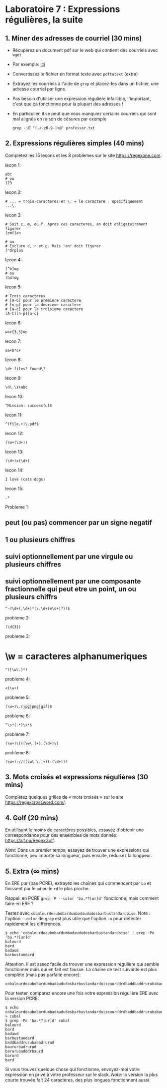 # Laboratoire 7 : Expressions régulières, la suite

## 1. Miner des adresses de courriel (30 mins)

* Récupérez un document pdf sur le web qui contient des courriels avec
  `wget`
* Par exemple:
  [ici](http://www.international.uqam.ca/pages/docs/cooperation/2016-02-25_Liste_participants_post_aiea_uqam.pdf)
* Convertissez le fichier en format texte avec `pdftotext` (extra)
* Extrayez les courriels à l'aide de `grep` et placez-les dans un fichier, une
  adresse courriel par ligne.
* Pas besoin d'utiliser une expression régulière infaillible, l'important,
  c'est que ça fonctionne pour la plupart des adresses !
* En particulier, il se peut que vous manquiez certains courriels qui sont mal
  alignés en raison de césures par exemple

  ```
  grep -iE "[.a-z0-9-]+@" professor.txt
  ```

## 2. Expressions régulières simples (40 mins)

Complétez les 15 leçons et les 8 problèmes sur le site https://regexone.com.

lecon 1:

```
abc
# ou
123
```

lecon 2:

```
# ... = trois caracteres et \. = le caractere . specifiquement
...\.
```

lecon 3:

```
# Soit c, m, ou f. Apres ces caracteres, an doit obligatoirement figurer
[cmf]an

# ou 
# Exclure d, r et p. Mais "an" doit figurer
[^drp]an

```

lecon 4:

```
[^b]og
# ou
[hd]og
```

lecon 5:

```
# Trois caracteres
# [A-C] pour le premiere caractere
# [n-p] pour la deuxieme caractere
# [a-c] pour la troisieme caractere
[A-C][n-p][a-c]
```

lecon 6:

```
waz{3,5}up
```


lecon 7:

```
aa+b*c+
```


lecon 8:

```
\d+ files? found\?
```


lecon 9:

```
\d\.\s+abc
```

lecon 10:

```
^Mission: successful$
```


lecon 11:

```
^(file.+)\.pdf$
```


lecon 12:

```
(\w+(\d+))
```

lecon 13:

```
(\d+)x(\d+)
```

lecon 14:

```
I love (cats|dogs)
```

lecon 15:

```
.*
```

Probleme 1:
  ## peut (ou pas) commencer par un signe negatif
  ## 1 ou plusieurs chiffres
  ## suivi optionnellement par une virgule ou plusieurs chiffres
  ## suivi optionnellement par une composante fractionnelle qui peut etre un point, un ou plusieurs chiffrs

  ```
  ^-?\d+(,\d+)*(\.\d+(e\d+)?)?$
  ```

  probleme 2:

  ```
  (\d{3})
  ```

  probleme 3:
  # \w = caracteres alphanumeriques
  
  ```
  ^([\w\.]*)
  ```

  probleme 4:

  ```
  <(\w+)
  ```

  probleme 5:
  
  ```
  (\w+)\.(jpg|png|gif)$
  ```

  probleme 6:
  
  ```
  ^\s*(.*)\s*$
  ```

  probleme 7:

  ```
  (\w+)\(([\w\.]+):(\d+)\)
  ```
  
  probleme 8: 
  
  ```
  (\w+)://([\w\-\.]+)(:(\d+))?
  ```

## 3. Mots croisés et expressions régulières (30 mins)

Complétez quelques grilles de « mots croisés » sur le site
https://regexcrossword.com/.

## 4. Golf (20 mins)

En utilisant le moins de caractères possibles, essayez d'obtenir une
correspondance pour des ensembles de mots donnés: https://alf.nu/RegexGolf.

*Note:* Dans un premier temps, essayez de trouver une expressions qui
fonctionne, peu importe sa longueur, puis ensuite, réduisez la longueur.

## 5. Extra (∞ mins)

En ERE pur (pas PCRE), extrayez les chaînes qui commencent par `ba` et finissent
par le `ud` ou le `rd` le plus proche.

Rappel: en PCRE `grep -P --color 'ba.*?[ur]d'` fonctionne, mais comment faire en
ERE ?

Testez avec `cobalourdeaubobardumbadaududosbarbustandardoise`. Note : l'option `--color` de `grep` est plus utile que l'option `-o` pour détecter rapidement les différences.

~~~
$ echo 'cobalourdeaubobardumbadaududosbarbustandardoise' | grep -Po 'ba.*?[ur]d'
balourd
bard
badaud
barbustandard
~~~

Attention. Il est assez facile de trouver une expression régulière qui semble
fonctionner mais qui en fait est fausse. La chaîne de test suivante est plus
complète (mais pas parfaite encore):

~~~
cobalourdeaubobardumbadaududosbarbustandardoiseuurddrdbaddbaddrurubabadrurudddrurudbaururbadrurudddurddbarurubadddrbaurdddrudrdubarurdddrdbarddrdbaururba
~~~

Pour tester, comparez encore une fois votre expression régulière ERE avec la
version PCRE:

~~~
$ echo cobalourdeaubobardumbadaududosbarbustandardoiseuurddrdbaddbaddrurubabadrurudddrurudbaururbadrurudddurddbarurubadddrbaurdddrudrdubarurdddrdbarddrdbaururba > cobal
$ grep -Po 'ba.*?[ur]d' cobal
balourd
bard
badaud
barbustandard
baddbaddrurubabadrurud
baururbadrurud
barurubadddrbaurd
barurd
bard
~~~

Si vous trouvez quelque chose qui fonctionne, envoyez-moi votre expression en
privé à votre professeur sur le slack.
*Note*: la version la plus courte trouvée fait 24 caractères, des plus
longues fonctionnent aussi.



